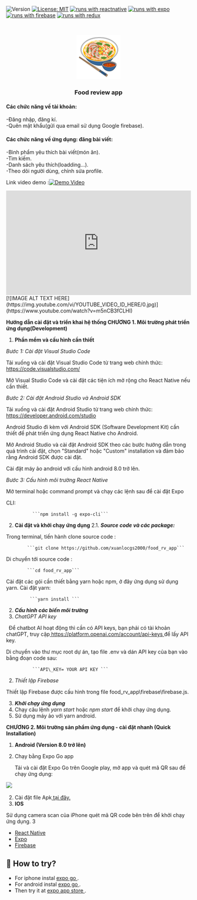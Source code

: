 ![Version](https://img.shields.io/badge/Version-1.0-blue.svg?cacheSeconds=2592000)
[![License: MIT](https://img.shields.io/badge/License-MIT-yellow.svg)](https://opensource.org/licenses/MIT)
[![runs with reactnative](https://img.shields.io/badge/Runs%20with%20ReactNative-000.svg?style=flat-square&logo=React&labelColor=f3f3f3&logoColor=61DAFB)](https://reactnative.dev/)
[![runs with expo](https://img.shields.io/badge/Runs%20with%20Expo-000.svg?style=flat-square&logo=EXPO&labelColor=f3f3f3&logoColor=000)](https://expo.io/)
[![runs with firebase](https://img.shields.io/badge/Runs%20with%20Firebase-000.svg?style=flat-square&logo=Firebase&labelColor=f3f3f3&logoColor=FFCB2D)](https://firebase.google.com/)
[![runs with redux](https://img.shields.io/badge/Runs%20with%20Redux-000.svg?style=flat-square&logo=Redux&labelColor=f3f3f3&logoColor=7247B5)](https://redux.js.org/)

<!-- PROJECT LOGO -->
<br />
<p align="center">
  <a href="https://github.com/xuanlocgs2000/food_rv_app">
    <img src="./assets/logo.png" alt="Logo" width="120" height="120">
  </a>

  <h3 align="center">Food review app </h3>

#### Các chức năng về tài khoản: 
   -Đăng nhập, đăng kí.  
   -Quên mật khẩu(gửi qua email sử dụng Google firebase).  
#### Các chức năng về ứng dụng: đăng bài viết:
   -Bình phẩm yêu thích bài viết(món ăn).  
   -Tìm kiếm.  
   -Danh sách yêu thích(loadding...).  
   -Theo dõi người dùng, chỉnh sửa profile.  
 

</p>

<!-- ABOUT THE PROJECT -->

Link video demo :[![Demo Video](https://i.ibb.co/K0MknQj/Untitled-2-04.png)](https://vimeo.com/832278523/1acdbb1cad)
<div style="padding:56.25% 0 0 0;position:relative;"><iframe src="https://player.vimeo.com/video/832278523?h=1acdbb1cad&amp;badge=0&amp;autopause=0&amp;player_id=0&amp;app_id=58479" frameborder="0" allow="autoplay; fullscreen; picture-in-picture" style="position:absolute;top:0;left:0;width:100%;height:100%;" title="New Recording - 21:20:18 1/6/2023"></iframe></div><script src="https://player.vimeo.com/api/player.js"></script>
[![IMAGE ALT TEXT HERE](https://img.youtube.com/vi/YOUTUBE_VIDEO_ID_HERE/0.jpg)](https://www.youtube.com/watch?v=m5nCB3fCLHI)

**Hướng dẫn cài đặt và triển khai hệ thống                  CHƯƠNG 1. Môi trường phát triển ứng dụng(Development)** 

1. **Phần mềm và cấu hình cần thiết** 

*Bước 1: Cài đặt Visual Studio Code* 

Tải  xuống  và  cài  đặt  Visual  Studio  Code  từ  trang  web  chính  thức: [https://code.visualstudio.com/ ](https://code.visualstudio.com/)

Mở Visual Studio Code và cài đặt các tiện ích mở rộng cho React Native nếu cần thiết. 

*Bước 2: Cài đặt Android Studio và Android SDK* 

Tải  xuống  và  cài  đặt  Android  Studio  từ  trang  web  chính  thức: [https://developer.android.com/studio ](https://developer.android.com/studio)

Android Studio đi kèm với Android SDK (Software Development Kit) cần thiết để phát triển ứng dụng React Native cho Android. 

Mở Android Studio và cài đặt Android SDK theo các bước hướng dẫn trong quá trình cài đặt, chọn "Standard" hoặc "Custom" installation và đảm bảo rằng Android SDK được cài đặt. 

Cài đặt máy ảo android với cấu hình android 8.0 trở lên. 

*Bước 3: Cấu hình môi trường React Native* 

Mở terminal hoặc command prompt và chạy các lệnh sau để cài đặt Expo 

CLI: 

              ```npm install -g expo-cli```

2. **Cài đặt và khởi chạy ứng dụng** 
2.1. ***Source code và các package:*** 

Trong terminal, tiến hành clone source code :  

            ```git clone https://github.com/xuanlocgs2000/food_rv_app```

Di chuyển tới source code : 

            ```cd food_rv_app```

Cài đặt các gói cần thiết bằng yarn hoặc npm, ở đây ứng dụng sử dụng yarn. Cài đặt yarn: 

             ```yarn install ```

2. ***Cấu hình các biến môi trường*** 
1. *ChatGPT API key* 

` `Để chatbot AI hoạt động thì cần có API keys, bạn phải có tài khoản chatGPT, truy cập[ https://platform.openai.com/account/api-keys ](https://platform.openai.com/account/api-keys)để lấy API key.  

Di chuyển vào thư mục root dự án, tạo file .env và dán API key của bạn vào bằng đoạn code sau:  

              ```API\_KEY= YOUR API KEY ```

2. *Thiết lập Firebase*  

Thiết lập Firebase được cấu hình trong file food\_rv\_app\firebase\firebase.js. 

3. ***Khởi chạy ứng dụng*** 
1. Chạy câu lệnh *yarn start* hoặc *npm start* để khởi chạy ứng dụng. 
1. Sử dụng máy ảo với yarn android.

**CHƯƠNG 2. Môi trường sản phẩm ứng dụng - cài đặt nhanh (Quick Installation)** 

1. **Android (Version 8.0 trở lên)** 
1. Chạy bằng Expo Go app  

   Tải và cài đặt Expo Go trên Google play, mở app và quét mã QR sau để chạy ứng dụng:  

![](Aspose.Words.6553e9ab-d63f-4050-8381-3fe829e61e04.006.png)

2. Cài đặt file Apk[ tại đây.](https://github.com/xuanlocgs2000/food_rv_app) 
2. **IOS** 

Sử dụng camera scan của iPhone quét mã QR code bên trên để khởi chạy ứng dụng. 
3 


- [React Native](https://reactnative.dev/)
- [Expo](https://expo.dev/)
- [Firebase](https://firebase.google.com/)

<!-- CONTRIBUTING -->

## 🚧 How to try?

- For iphone instal [expo go ](https://apps.apple.com/us/app/expo-go/id982107779).
- For android instal [expo go ](https://play.google.com/store/apps/details?id=host.exp.exponent&hl=ru&gl=US&pli=1).
- Then try it at [expo app store ](https://expo.dev/@solik/insta-clone).
